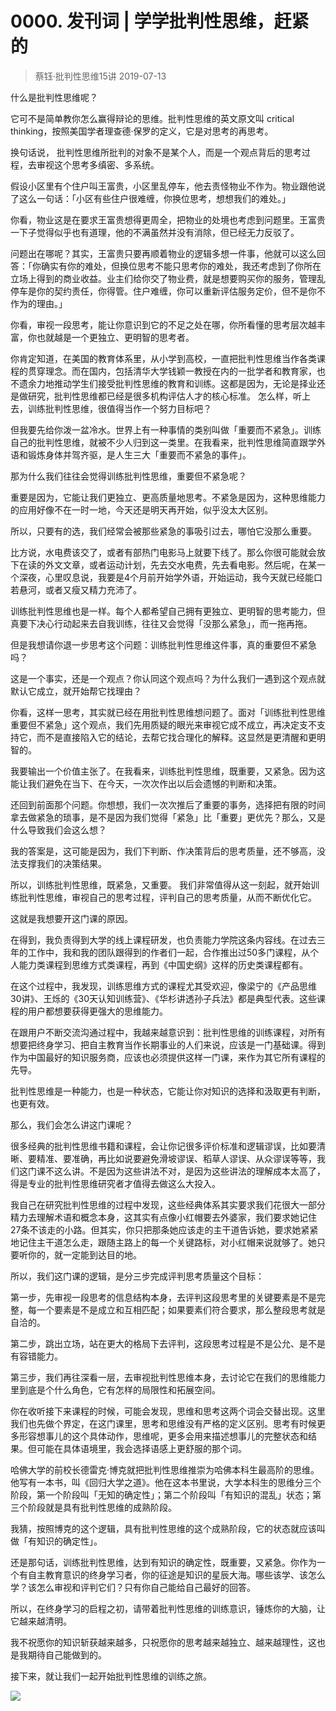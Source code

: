 # 0000. 发刊词 | 学学批判性思维，赶紧的
> 蔡钰·批判性思维15讲
2019-07-13

什么是批判性思维呢？

它可不是简单教你怎么赢得辩论的思维。批判性思维的英文原文叫 critical thinking，按照美国学者理查德·保罗的定义，它是对思考的再思考。

换句话说， 批判性思维所批判的对象不是某个人，而是一个观点背后的思考过程，去审视这个思考多缜密、多系统。

假设小区里有个住户叫王富贵，小区里乱停车，他去责怪物业不作为。物业跟他说了这么一句话：「小区有些住户很难缠，你换位思考，想想我们的难处。」

你看，物业这是在要求王富贵想得更周全，把物业的处境也考虑到问题里。王富贵一下子觉得似乎也有道理，他的不满虽然并没有消除，但已经无力反驳了。

问题出在哪呢？其实，王富贵只要再顺着物业的逻辑多想一件事，他就可以这么回答：「你确实有你的难处，但换位思考不能只思考你的难处，我还考虑到了你所在立场上得到的商业收益。业主们给你交了物业费，就是想要购买你的服务，管理乱停车是你的契约责任，你得管。住户难缠，你可以重新评估服务定价，但不是你不作为的理由。」

你看，审视一段思考，能让你意识到它的不足之处在哪，你所看懂的思考层次越丰富，你也就越是一个更独立、更明智的思考者。

你肯定知道，在美国的教育体系里，从小学到高校，一直把批判性思维当作各类课程的贯穿理念。而在国内，包括清华大学钱颖一教授在内的一批学者和教育家，也不遗余力地推动学生们接受批判性思维的教育和训练。这都是因为，无论是择业还是做研究，批判性思维都已经是很多机构评估人才的核心标准。
怎么样，听上去，训练批判性思维，很值得当作一个努力目标吧？

但我要先给你泼一盆冷水。世界上有一种事情的类别叫做「重要而不紧急」。训练自己的批判性思维，就被不少人归到这一类里。在我看来，批判性思维简直跟学外语和锻炼身体并驾齐驱，是人生三大「重要而不紧急的事件」。

那为什么我们往往会觉得训练批判性思维，重要但不紧急呢？

重要是因为，它能让我们更独立、更高质量地思考。不紧急是因为，这种思维能力的应用好像不在一时一地，今天还是明天再开始，似乎没太大区别。

所以，只要有的选，我们经常会被那些紧急的事吸引过去，哪怕它没那么重要。

比方说，水电费该交了，或者有部热门电影马上就要下线了。那么你很可能就会放下在读的外文文章，或者运动计划，先去交水电费，先去看电影。然后呢，在某一个深夜，心里叹息说，我要是4个月前开始学外语，开始运动，我今天就已经能口若悬河，或者又瘦又精力充沛了。

训练批判性思维也是一样。每个人都希望自己拥有更独立、更明智的思考能力，但真要下决心行动起来去自我训练，往往又会觉得「没那么紧急」，而一拖再拖。

但是我想请你退一步思考这个问题：训练批判性思维这件事，真的重要但不紧急吗？

这是一个事实，还是一个观点？你认同这个观点吗？为什么我们一遇到这个观点就默认它成立，就开始帮它找理由？

你看，这样一思考，其实就已经在用批判性思维想问题了。面对「训练批判性思维重要但不紧急」这个观点，我们先用质疑的眼光来审视它成不成立，再决定支不支持它，而不是直接陷入它的结论，去帮它找合理化的解释。这显然是更清醒和更明智的。

我要输出一个价值主张了。在我看来，训练批判性思维，既重要，又紧急。因为这能让我们避免在当下、在今天，一次次作出以后会遗憾的判断和决策。

还回到前面那个问题。你想想，我们一次次推后了重要的事务，选择把有限的时间拿去做紧急的琐事，是不是因为我们觉得「紧急」比「重要」更优先？那么，又是什么导致我们会这么想？

我的答案是，这可能是因为，我们下判断、作决策背后的思考质量，还不够高，没法支撑我们的决策结果。

所以，训练批判性思维，既紧急，又重要。 我们非常值得从这一刻起，就开始训练批判性思维，审视自己的思考过程，评判自己的思考质量，从而不断优化它。

这就是我想要开这门课的原因。

在得到，我负责得到大学的线上课程研发，也负责能力学院这条内容线。在过去三年的工作中，我和我的团队跟得到的作者们一起，合作推出过50多门课程，从个人能力类课程到思维方式类课程，再到《中国史纲》这样的历史类课程都有。

在这个过程中，我发现，训练思维方式的课程尤其受欢迎，像梁宁的《产品思维30讲》、王烁的《30天认知训练营》、《华杉讲透孙子兵法》都是典型代表。这些课程的用户都想要获得更强大的思维能力。

在跟用户不断交流沟通过程中，我越来越意识到：批判性思维的训练课程，对所有想要把终身学习、把自主教育当作长期事业的人们来说，应该是一门基础课。得到作为中国最好的知识服务商，应该也必须提供这样一门课，来作为其它所有课程的先导。

批判性思维是一种能力，也是一种状态，它能让你对知识的选择和汲取更有判断，也更有效。

那么，我们会怎么讲这门课呢？

很多经典的批判性思维书籍和课程，会让你记很多评价标准和逻辑谬误，比如要清晰、要精准、要准确，再比如说要避免滑坡谬误、稻草人谬误、从众谬误等等，我们这门课不这么讲。不是因为这些讲法不对，是因为这些讲法的理解成本太高了，得是专业的批判性思维研究者才值得去做这么大投入。

我自己在研究批判性思维的过程中发现，这些经典体系其实要求我们花很大一部分精力去理解术语和概念本身，这其实有点像小红帽要去外婆家，我们要求她记住27条不该走的小路。但其实，你只把那条她应该走的主干道告诉她，要求她紧紧地记住主干道怎么走，跟随主路上的每一个关键路标，对小红帽来说就够了。她只要听你的，就一定能到达目的地。

所以，我们这门课的逻辑，是分三步完成评判思考质量这个目标：

第一步，先审视一段思考的信息结构本身，去评判这段思考里的关键要素是不是完整，每一个要素是不是成立和互相匹配；如果要素们符合要求，那么整段思考就是自洽的。

第二步，跳出立场，站在更大的格局下去评判，这段思考过程是不是公允、是不是有容错能力。

第三步，我们再往深看一层，去审视批判性思维本身，去讨论它在我们的思维能力里到底是个什么角色，它有怎样的局限性和拓展空间。

你在收听接下来课程的时候，可能会发现，思维和思考这两个词会交替出现。这里我们也先做个界定，在这门课里，思考和思维没有严格的定义区别。思考有时候更多形容想事儿的这个具体动作，思维呢，更多会用来描述想事儿的完整状态和结果。但可能在具体语境里，我会选择语感上更舒服的那个词。

哈佛大学的前校长德雷克·博克就把批判性思维推崇为哈佛本科生最高阶的思维。他写有一本书，叫《回归大学之道》。他在这本书里说，大学本科生的思维分三个阶段，第一个阶段叫「无知的确定性」；第二个阶段叫「有知识的混乱」状态；第三个阶段就是具有批判性思维的成熟阶段。

我猜，按照博克的这个逻辑，具有批判性思维的这个成熟阶段，它的状态就应该叫做「有知识的确定性」。

还是那句话，训练批判性思维，达到有知识的确定性，既重要，又紧急。你作为一个有自主教育意识的终身学习者，你的征途是知识的星辰大海。哪些该学、该怎么学？该怎么审视和评判它们？只有你自己能给自己最好的回答。

所以，在终身学习的启程之初，请带着批判性思维的训练意识，锤炼你的大脑，让它越来越清明。

我不祝愿你的知识斩获越来越多，只祝愿你的思考越来越独立、越来越理性，这也是我期待自己能做到的。

接下来，就让我们一起开始批判性思维的训练之旅。

![](https://raw.githubusercontent.com/dalong0514/selfstudy/master/图片链接/神经心理/2019006.jpg)

